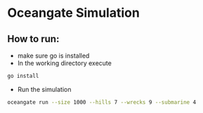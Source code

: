# Oceangate Simulation

## How to run:
- make sure go is installed
- In the working directory execute
```bash
go install
```
- Run the simulation
```bash
oceangate run --size 1000 --hills 7 --wrecks 9 --submarine 4
```

